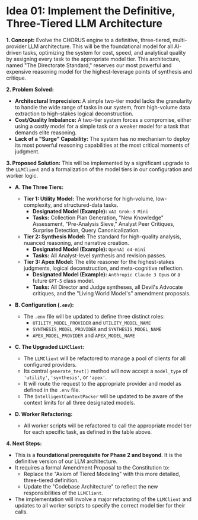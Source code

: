 # Idea 01: Implement the Definitive, Three-Tiered LLM Architecture

**1. Concept:**
Evolve the CHORUS engine to a definitive, three-tiered, multi-provider LLM architecture. This will be the foundational model for all AI-driven tasks, optimizing the system for cost, speed, and analytical quality by assigning every task to the appropriate model tier. This architecture, named "The Directorate Standard," reserves our most powerful and expensive reasoning model for the highest-leverage points of synthesis and critique.

**2. Problem Solved:**

- **Architectural Imprecision:** A simple two-tier model lacks the granularity to handle the wide range of tasks in our system, from high-volume data extraction to high-stakes logical deconstruction.
- **Cost/Quality Imbalance:** A two-tier system forces a compromise, either using a costly model for a simple task or a weaker model for a task that demands elite reasoning.
- **Lack of a "Surge" Capability:** The system has no mechanism to deploy its most powerful reasoning capabilities at the most critical moments of judgment.

**3. Proposed Solution:**
This will be implemented by a significant upgrade to the `LLMClient` and a formalization of the model tiers in our configuration and worker logic.

- **A. The Three Tiers:**

  - **Tier 1: Utility Model:** The workhorse for high-volume, low-complexity, and structured-data tasks.
    - **Designated Model (Example):** `xAI Grok-3 Mini`
    - **Tasks:** Collection Plan Generation, "New Knowledge" Assessment, "Pre-Analysis Sieve," Analyst Peer Critiques, Surprise Detection, Query Canonicalization.
  - **Tier 2: Synthesis Model:** The standard for high-quality analysis, nuanced reasoning, and narrative creation.
    - **Designated Model (Example):** `OpenAI o4-mini`
    - **Tasks:** All Analyst-level synthesis and revision passes.
  - **Tier 3: Apex Model:** The elite reasoner for the highest-stakes judgments, logical deconstruction, and meta-cognitive reflection.
    - **Designated Model (Example):** `Anthropic Claude 3 Opus` or a future `GPT-5` class model.
    - **Tasks:** All Director and Judge syntheses, all Devil's Advocate critiques, and the "Living World Model's" amendment proposals.

- **B. Configuration (`.env`):**

  - The `.env` file will be updated to define three distinct roles:
    - `UTILITY_MODEL_PROVIDER` and `UTILITY_MODEL_NAME`
    - `SYNTHESIS_MODEL_PROVIDER` and `SYNTHESIS_MODEL_NAME`
    - `APEX_MODEL_PROVIDER` and `APEX_MODEL_NAME`

- **C. The Upgraded `LLMClient`:**

  - The `LLMClient` will be refactored to manage a pool of clients for all configured providers.
  - Its central `generate_text()` method will now accept a `model_type` of `'utility'`, `'synthesis'`, or `'apex'`.
  - It will route the request to the appropriate provider and model as defined in the `.env` file.
  - The `IntelligentContextPacker` will be updated to be aware of the context limits for all three designated models.

- **D. Worker Refactoring:**
  - All worker scripts will be refactored to call the appropriate model tier for each specific task, as defined in the table above.

**4. Next Steps:**

- This is a **foundational prerequisite for Phase 2 and beyond**. It is the definitive version of our LLM architecture.
- It requires a formal Amendment Proposal to the Constitution to:
  - Replace the "Axiom of Tiered Modeling" with this more detailed, three-tiered definition.
  - Update the "Codebase Architecture" to reflect the new responsibilities of the `LLMClient`.
- The implementation will involve a major refactoring of the `LLMClient` and updates to all worker scripts to specify the correct model tier for their calls.
